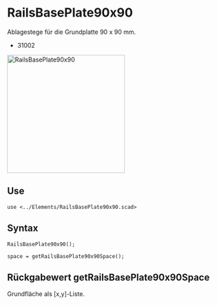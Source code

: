 # RailsBasePlate90x90

Ablagestege für die Grundplatte 90 x 90 mm.

- 31002

<img width="273" alt="RailsBasePlate90x90" src="https://user-images.githubusercontent.com/48654609/169610882-71532b5b-baa7-497b-815f-a311880b95a8.png">

## Use
```
use <../Elements/RailsBasePlate90x90.scad>
```

## Syntax
```
RailsBasePlate90x90();

space = getRailsBasePlate90x90Space();
```

## Rückgabewert getRailsBasePlate90x90Space
Grundfläche als \[x,y]-Liste.
